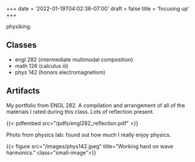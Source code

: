 +++
date = '2022-01-19T04:02:38-07:00'
draft = false
title = 'focusing up'
+++

physiking.

<!--more-->

## Classes

- engl 282 (intermediate multimodal composition)
- math 126 (calculus iii)
- phys 142 (honors electromagnetism)

## Artifacts

My portfolio from ENGL 282. A compilation and arrangement of all of the
materials I rated during this class. Lots of reflection present.

{{< pdfembed src="/pdfs/engl282_reflection.pdf" >}}

Photo from physics lab: found out how much I really enjoy physics.

{{< figure src="/images/phys142.jpeg"
    title="Working hard on wave harmonics." class="small-image">}}

